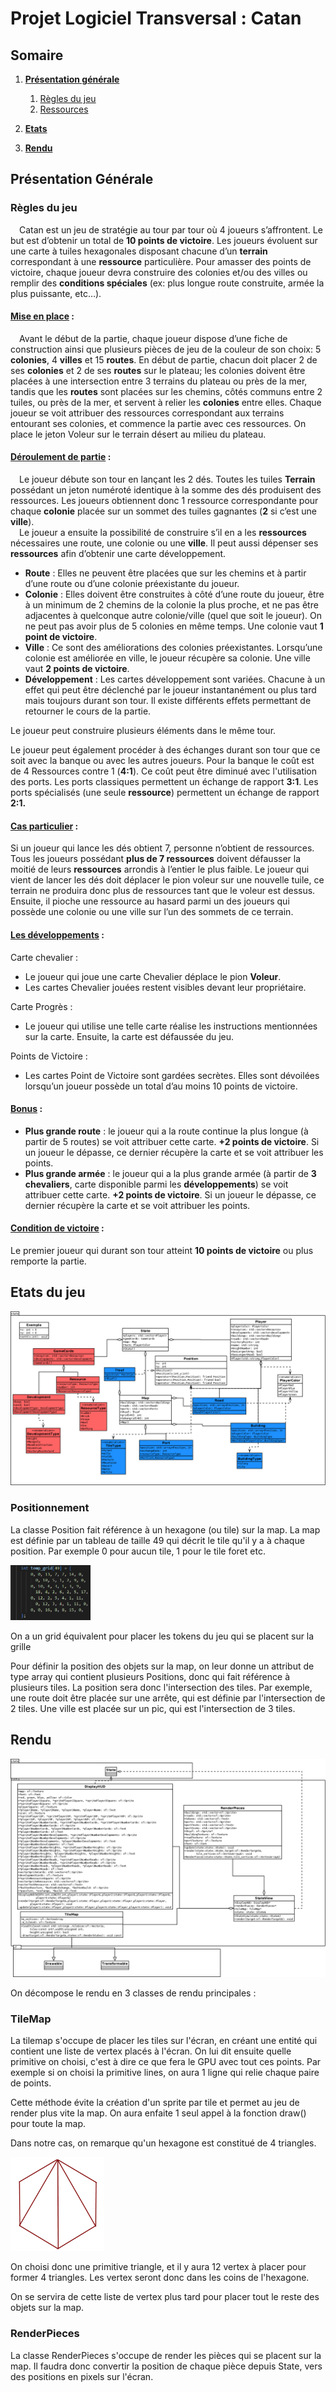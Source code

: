 # Projet Logiciel Transversal : Catan

## __Somaire__

1. [__Présentation générale__](#présentation-générale)
    1. [Règles du jeu](#règles-du-jeu)
    2. [Ressources](#ressources)

2. [__Etats__](#etats)

3. [__Rendu__](#rendu)

## __Présentation Générale__

### __Règles du jeu__

&emsp;Catan est un jeu de stratégie au tour par tour où 4 joueurs s’affrontent. Le but est d’obtenir un total de __10 points de victoire__. Les joueurs évoluent sur une carte à tuiles hexagonales disposant chacune d’un __terrain__ correspondant à une __ressource__ particulière. Pour amasser des points de victoire, chaque joueur devra construire des colonies et/ou des villes ou remplir des __conditions spéciales__ (ex: plus longue route construite, armée la plus puissante, etc…).

#### <ins>Mise en place</ins> :
&emsp;Avant le début de la partie, chaque joueur dispose d’une fiche de construction ainsi que plusieurs pièces de jeu de la couleur de son choix: 5 __colonies__, 4 __villes__ et 15 __routes__. En début de partie, chacun doit placer 2 de ses __colonies__ et 2 de ses __routes__ sur le plateau; les colonies doivent être placées à une intersection entre 3 terrains du plateau ou près de la mer, tandis que les __routes__ sont placées sur les chemins, côtés communs entre 2 tuiles, ou près de la mer, et servent à relier les __colonies__ entre elles. Chaque joueur se voit attribuer des ressources correspondant aux terrains entourant ses colonies, et commence la partie avec ces ressources. On place le jeton Voleur sur le terrain désert au milieu du plateau.

#### <ins>Déroulement de partie</ins> :
&emsp;Le joueur débute son tour en lançant les 2 dés. Toutes les tuiles __Terrain__ possédant un jeton numéroté identique à la somme des dés produisent des ressources. Les joueurs obtiennent donc 1 ressource correspondante pour chaque __colonie__ placée sur un sommet des tuiles gagnantes (__2__ si c’est une __ville__).  
&emsp;Le joueur a ensuite la possibilité de construire s’il en a les __ressources__ nécessaires une route, une colonie ou une __ville__. Il peut aussi dépenser ses __ressources__ afin d’obtenir une carte développement.  
* __Route__ : Elles ne peuvent être placées que sur les chemins et à partir d’une route ou d’une colonie préexistante du joueur.
* __Colonie__ : Elles doivent être construites à côté d’une route du joueur, être à un minimum de 2 chemins de la colonie la plus proche, et ne pas être adjacentes à quelconque autre colonie/ville (quel que soit le joueur). On ne peut pas avoir plus de 5 colonies en même temps. Une colonie vaut __1 point de victoire__.
* __Ville__ : Ce sont des améliorations des colonies préexistantes. Lorsqu’une colonie est améliorée en ville, le joueur récupère sa colonie. Une ville vaut __2 points de victoire__.
* __Développement__ : Les cartes développement sont variées. Chacune à un effet qui peut être déclenché par le joueur instantanément ou plus tard mais toujours durant son tour. Il existe différents effets permettant de retourner le cours de la partie.

Le joueur peut construire plusieurs éléments dans le même tour.

Le joueur peut également procéder à des échanges durant son tour que ce soit avec la banque ou avec les autres joueurs. Pour la banque le coût est de 4 Ressources contre 1 (__4:1__). Ce coût peut être diminué avec l'utilisation des ports. Les ports classiques permettent un échange de rapport __3:1__. Les ports spécialisés (une seule __ressource__) permettent un échange de rapport __2:1.__

#### <ins>Cas particulier</ins> : 

Si un joueur qui lance les dés obtient 7, personne n’obtient de ressources. Tous les joueurs possédant __plus de 7 ressources__ doivent défausser la moitié de leurs __ressources__ arrondis à l’entier le plus faible.
Le joueur qui vient de lancer les dés doit déplacer le pion voleur sur une nouvelle tuile, ce terrain ne produira donc plus de ressources tant que le voleur est dessus. Ensuite, il pioche une ressource au hasard parmi un des joueurs qui possède une colonie ou une ville sur l’un des sommets de ce terrain.

#### <ins>Les développements</ins> :

Carte chevalier : 
* Le joueur qui joue une carte Chevalier déplace le pion __Voleur__.
* Les cartes Chevalier jouées restent visibles devant leur propriétaire.

Carte Progrès :  
* Le joueur qui utilise une telle carte réalise les instructions mentionnées sur la carte. Ensuite, la carte est défaussée du jeu.

Points de Victoire :  
* Les cartes Point de Victoire sont gardées secrètes. Elles sont dévoilées lorsqu’un joueur possède un total d’au moins 10 points de victoire.

#### <ins>Bonus</ins> : 
* __Plus grande route__ : le joueur qui a la route continue la plus longue (à partir de 5 routes) se voit attribuer cette carte. __+2 points de victoire__. Si un joueur le dépasse, ce dernier récupère la carte et se voit attribuer les points.
* __Plus grande armée__ : le joueur qui a la plus grande armée (à partir de __3 chevaliers__, carte disponible parmi les __développements__) se voit attribuer cette carte. __+2 points de victoire__. Si un joueur le dépasse, ce dernier récupère la carte et se voit attribuer les points.

#### <ins>Condition de victoire</ins> :

Le premier joueur qui durant son tour atteint __10 points de victoire__ ou plus remporte la partie.

## Etats du jeu

<img src="state.png">

### Positionnement
La classe Position fait référence à un hexagone (ou tile) sur la map. La map est définie par un tableau de taille 49 qui décrit le tile qu'il y a à chaque position. Par exemple 0 pour aucun tile, 1 pour le tile foret etc.

<img src="images/grid.png" width=128>

On a un grid équivalent pour placer les tokens du jeu qui se placent sur la grille

Pour définir la position des objets sur la map, on leur donne un attribut de type array qui contient plusieurs Positions, donc qui fait référence à plusieurs tiles. La position sera donc l'intersection des tiles. Par exemple, une route doit être placée sur une arrête, qui est définie par l'intersection de 2 tiles. Une ville est placée sur un pic, qui est l'intersection de 3 tiles.

## Rendu 

<img src="view.png">

On décompose le rendu en 3 classes de rendu principales :

### TileMap

La tilemap s'occupe de placer les tiles sur l'écran, en créant une entité qui contient une liste de vertex placés à l'écran. On lui dit ensuite quelle primitive on choisi, c'est à dire ce que fera le GPU avec tout ces points. Par exemple si on choisi la primitive lines, on aura 1 ligne qui relie chaque paire de points.

Cette méthode évite la création d'un sprite par tile et permet au jeu de render plus vite la map. On aura enfaite 1 seul appel à la fonction draw() pour toute la map.

Dans notre cas, on remarque qu'un hexagone est constitué de 4 triangles.

<img src="images/hex.png" width=150>

On choisi donc une primitive triangle, et il y aura 12 vertex à placer pour former 4 triangles. Les vertex seront donc dans les coins de l'hexagone.

On se servira de cette liste de vertex plus tard pour placer tout le reste des objets sur la map.

### RenderPieces

La classe RenderPieces s'occupe de render les pièces qui se placent sur la map. Il faudra donc convertir la position de chaque pièce depuis State, vers des positions en pixels sur l'écran.